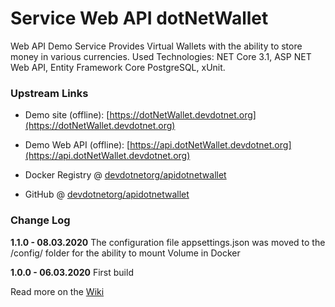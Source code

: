 # Service Web API dotNetWallet

Web API Demo Service Provides Virtual Wallets
with the ability to store money in various currencies. Used Technologies: NET
Core 3.1, ASP NET Web API, Entity Framework Core PostgreSQL, xUnit.

### Upstream Links

* Demo site (offline): [https://dotNetWallet.devdotnet.org](https://dotNetWallet.devdotnet.org)
* Demo Web API  (offline): [https://api.dotNetWallet.devdotnet.org](https://api.dotNetWallet.devdotnet.org)
* Docker Registry @ [devdotnetorg/apidotnetwallet](https://hub.docker.com/r/devdotnetorg/apidotnetwallet)

* GitHub @ [devdotnetorg/apidotnetwallet](https://github.com/devdotnetorg/ApidotNetWallet)

### Change Log
**1.1.0 - 08.03.2020** The configuration file appsettings.json was moved to the /config/ folder for the ability to mount Volume in Docker

**1.0.0 - 06.03.2020** First build

Read more on the [Wiki](https://github.com/devdotnetorg/ApidotNetWallet/wiki)
